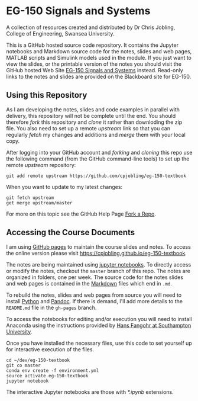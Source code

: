 # EG-150 Signals and Systems

A collection of resources created and distributed by
Dr Chris Jobling, College of Engineering, Swansea University.

This is a GitHub hosted source code repository. It contains the Jupyter notebooks and Markdown source code for the notes, slides and web pages, MATLAB scripts and Simulink models used in the module. If you just want to view the slides, or the printable version of the notes you should visit the GitHub hosted Web Site [EG-150 Signals and Systems](http://cpjobling.github.io/eg-150-textbook) instead. Read-only links to the notes and slides are provided on the Blackboard site for EG-150.


## Using this Repository

As I am developing the notes, slides and code examples in parallel with delivery, this repository will not be complete until the end. You should therefore *fork* this repository and *clone* it rather than downloding the zip file. You also need to set up a remote *upstream* link so that you can regularly *fetch* my changes and additions and *merge* them with your local copy.

After logging into your GitHub account and *forking* and *cloning* this repo use the following command (from the GitHub command-line tools) to set up the remote *upstream* repository:

    git add remote upstream https://github.com/cpjobling/eg-150-textbook

When you want to update to my latest changes:

    git fetch upstream
    get merge upstream/master

For more on this topic see the GitHub Help Page [Fork a Repo](https://help.github.com/articles/fork-a-repo).

## Accessing the Course Documents

I am using [GitHub pages](https://pages.github.com/) to maintain the course slides and notes. To access the online version please visit <https://cpjobling.github.io/eg-150-textbook>.

The notes are being maintained using [jupyter notebooks](http://jupytor.org).
To directly access or modify the notes, checkout the `master` branch of this repo. The notes are organized in folders, one per week. The source code for the notes slides and web pages is contained in the [Markdown](http://daringfireball.net/projects/markdown/syntax) files which end in `.md`.

To rebuild the notes, slides and web pages from source you will need to install [Python](https://www.python.org/) and [Pandoc](http://johnmacfarlane.net/pandoc/). If there is demand, I'll add more details to the `README.md` file in the `gh-pages` branch.

To access the notebooks for editing and/or execution you will need to install Anaconda using the instructions provided by [Hans Fangohr at Southampton University](http://fangohr.github.io/blog/installation-of-python-spyder-numpy-sympy-scipy-pytest-matplotlib-via-anaconda.html).

Once you have installed the necessary files, use this code to set yourself up for interactive execution of the files.

    cd ~/dev/eg-150-textbook
    git co master
    conda env create -f environment.yml
    source activate eg-150-textbook
    jupyter notebook   

The interactive Jupyter notebooks are those with _*.ipynb_ extensions.
